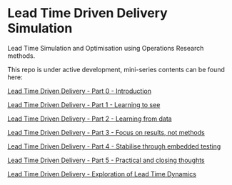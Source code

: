 # Lead Time Driven Delivery Simulation
Lead Time Simulation and Optimisation using Operations Research methods.

 This repo is under active development, mini-series contents can be found here:
 
[Lead Time Driven Delivery - Part 0 - Introduction](http://www.zankavtaskin.com/2020/09/lead-time-driven-delivery-introduction.html)

[Lead Time Driven Delivery - Part 1 - Learning to see](http://www.zankavtaskin.com/2020/01/applied-software-delivery-system.html)

[Lead Time Driven Delivery - Part 2 - Learning from data](http://www.zankavtaskin.com/2020/03/lead-time-driven-delivery-metrics.html)

[Lead Time Driven Delivery - Part 3 - Focus on results, not methods](http://www.zankavtaskin.com/2020/08/lead-time-driven-delivery-focus-on.html)

[Lead Time Driven Delivery - Part 4 - Stabilise through embedded testing](http://www.zankavtaskin.com/2020/09/lead-time-driven-delivery-stabilise-and.html)

[Lead Time Driven Delivery - Part 5 -  Practical and closing thoughts](http://www.zankavtaskin.com/2020/09/lead-time-driven-delivery-practical-and.html)

[Lead Time Driven Delivery - Exploration of Lead Time Dynamics](https://github.com/zkavtaskin/Lead-Time-Driven-Delivery-Simulation/blob/master/Notebook/LeadTimeDynamics.ipynb)